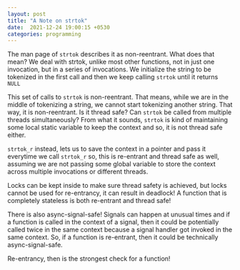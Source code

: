 ```yaml
---
layout: post
title: "A Note on strtok"
date:  2021-12-24 19:00:15 +0530
categories: programming
---
```


The man page of `strtok` describes it as non-reentrant. What does that mean? We deal with strtok, unlike most other functions, not in just one invocation, but in a series of invocations. We initialize the string to be tokenized in the first call and then we keep calling `strtok` until it returns `NULL`

This set of calls to `strtok` is non-reentrant. That means, while we are in the middle of tokenizing a string, we cannot start tokenizing another string. That way, it is non-reentrant. Is it thread safe? Can `strtok` be called from multiple threads simultaneously? From what it sounds, `strtok` is kind of maintaining some local static variable to keep the context and so, it is not thread safe either.

`strtok_r` instead, lets us to save the context in a pointer and pass it everytime we call `strtok_r` so, this is re-entrant and thread safe as well, assuming we are not passing some global variable to store the context across multiple invocations or different threads.

Locks can be kept inside to make sure thread safety is achieved, but locks cannot be used for re-entrancy, it can result in deadlock! A function that is completely stateless is both re-entrant and thread safe!

There is also async-signal-safe! Signals can happen at unusual times and if a function is called in the context of a signal, then it could be potentially called twice in the same context because a signal handler got invoked in the same context. So, if a function is re-entrant, then it could be technically async-signal-safe.

Re-entrancy, then is the strongest check for a function!
